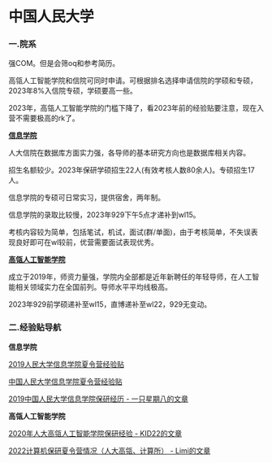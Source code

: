 # 中国人民大学

### 一.院系

强COM。但是会筛oq和参考简历。

高瓴人工智能学院和信院可同时申请。可根据排名选择申请信院的学硕和专硕，2023年8%入信院专硕，学硕要高一些。

2023年，高瓴人工智能学院的门槛下降了，看2023年前的经验贴要注意，现在入营不需要极高的rk了。

[**信息学院**](http://info.ruc.edu.cn/)

人大信院在数据库方面实力强，各导师的基本研究方向也是数据库相关内容。

招生名额较少。2023年保研学硕招生22人(有效考核人数80余人)。专硕招生17人。

信息学院的专硕可日常实习，提供宿舍，两年制。

信息学院的录取比较慢，2023年929下午5点才递补到wl15。

考核内容较为简单，包括笔试，机试，面试(群/单面)，由于考核简单，不失误表现良好即可在wl较前，优营需要面试表现优秀。

[**高瓴人工智能学院**](http://ai.ruc.edu.cn/index.htm)

成立于2019年，师资力量强，学院内全部都是近年新聘任的年轻导师，在人工智能相关领域实力在全国前列。导师水平平均线极高。

2023年929前学硕递补至wl15，直博递补至wl22，929无变动。

### 二.经验贴导航

**信息学院**

[2019人民大学信息学院夏令营经验贴](http://t.csdnimg.cn/ADn49)

[中国人民大学信息学院夏令营经验贴](http://t.csdnimg.cn/CO8EL)

[2019中国人民大学信息学院保研经历 - 一只星期八的文章](https://zhuanlan.zhihu.com/p/105862892)

**高瓴人工智能学院**

[2020年人大高瓴人工智能学院保研经验 - KID22的文章 ](https://zhuanlan.zhihu.com/p/259404294)

[2022计算机保研夏令营情况（人大高瓴、计算所） - Limi的文章](https://zhuanlan.zhihu.com/p/546917405)




